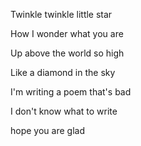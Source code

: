 
Twinkle twinkle little star

How I wonder what you are

Up above the world so high

Like a diamond in the sky


I'm writing a poem that's bad

I don't know what to write

hope you are glad
